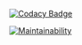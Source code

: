 [![Codacy Badge](https://app.codacy.com/project/badge/Grade/f2e1b1a99d7349aab3852a440d0be7fe)](https://www.codacy.com/manual/kindertheo/P7-BileMo?utm_source=github.com&amp;utm_medium=referral&amp;utm_content=kindertheo/P7-BileMo&amp;utm_campaign=Badge_Grade)

[![Maintainability](https://api.codeclimate.com/v1/badges/2f617c7197ace54fe059/maintainability)](https://codeclimate.com/github/kindertheo/P7-BileMo/maintainability)